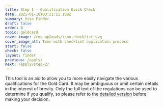 ```yaml
---
title: Step 1 - Qualification Quick Check
date: 2021-01-18T03:31:11.168Z
summary: Visa Finder
draft: false
order: 0
topic: goldcard
cover_image: /cms-uploads/icon-checklist.svg
cover_image_alt: Icon with checklist application process
start: false
check: false
layout: finder
previous: /apply/
next: /apply/step-2/
---
```


This tool is an aid to allow you to more easily navigate the various qualifications for the Gold Card.
It may be ambiguous or omit certain details in the interest of brevity.
Only the full text of the regulations can be used to determine if you qualify, so please refer to the [detailed version](/en/qualification/) before making your decision.

